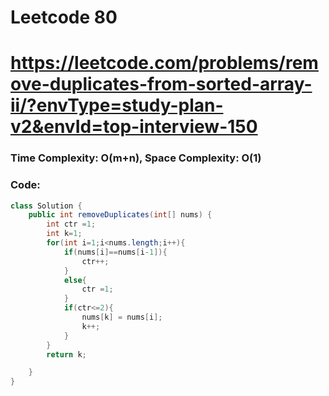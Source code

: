 # Leetcode 80
# https://leetcode.com/problems/remove-duplicates-from-sorted-array-ii/?envType=study-plan-v2&envId=top-interview-150

### Time Complexity: O(m+n), Space Complexity: O(1)


### Code:

```java
class Solution {
    public int removeDuplicates(int[] nums) {
        int ctr =1;
        int k=1;
        for(int i=1;i<nums.length;i++){
            if(nums[i]==nums[i-1]){
                ctr++;
            }
            else{
                ctr =1;
            }
            if(ctr<=2){
                nums[k] = nums[i];
                k++;
            }
        }
        return k;

    }
}
